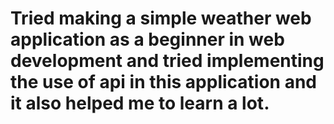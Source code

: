 
# Tried making a simple weather web application as a beginner in web development and tried implementing the use of api in this application and it also helped me to learn a lot.




